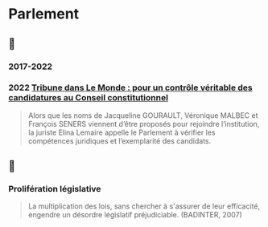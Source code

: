# Parlement

## 📜
### 2017-2022
### <a id="elina2022conseil"></a>2022 [Tribune dans Le Monde : pour un contrôle véritable des candidatures au Conseil constitutionnel](https://www.lemonde.fr/idees/article/2022/02/18/pour-un-controle-veritable-des-candidatures-au-conseil-constitutionnel_6114194_3232.html)

> Alors que les noms de Jacqueline GOURAULT, Véronique MALBEC et François SENERS viennent d’être proposés pour rejoindre l’institution, la juriste Elina Lemaire appelle le Parlement à vérifier les compétences juridiques et l’exemplarité des candidats.

## 📁
### Prolifération législative

> La multiplication des lois, sans chercher à s'assurer de leur efficacité, engendre un désordre législatif préjudiciable. (BADINTER, 2007)
